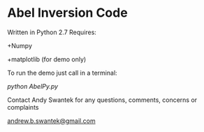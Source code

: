 # Abel Inversion Code

Written in Python 2.7
Requires:

+Numpy

+matplotlib (for demo only)

To run the demo just call in a terminal:

*python AbelPy.py*

Contact Andy Swantek for any questions, comments, concerns or complaints

andrew.b.swantek@gmail.com
